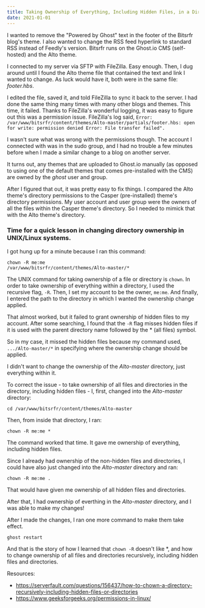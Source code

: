 ```yaml
---
title: Taking Ownership of Everything, Including Hidden Files, in a Directory
date: 2021-01-01
---
```


I wanted to remove the "Powered by Ghost" text in the footer of the Bitsrfr blog's theme. I also wanted to change the RSS feed hyperlink to standard RSS instead of Feedly's version. Bitsrfr runs on the Ghost.io CMS (self-hosted) and the Alto theme.

I connected to my server via SFTP with FileZilla. Easy enough. Then, I dug around until I found the Alto theme file that contained the text and link I wanted to change. As luck would have it, both were in the same file: *footer.hbs*.

I edited the file, saved it, and told FileZilla to sync it back to the server. I had done the same thing many times with many other blogs and themes. This time, it failed. Thanks to FileZilla's wonderful logging, it was easy to figure out this was a permission issue. FileZilla's log said, <code>Error:	/var/www/bitsrfr/content/themes/Alto-master/partials/footer.hbs: open for write: permission denied
Error:	File transfer failed".</code>

I wasn't sure what was wrong with the permissions though. The account I connected with was in the sudo group, and I had no trouble a few minutes before when I made a similar change to a blog on another server.

It turns out, any themes that are uploaded to Ghost.io manually (as opposed to using one of the default themes that comes pre-installed with the CMS) are owned by the *ghost* user and group.

After I figured that out, it was pretty easy to fix things. I compared the Alto theme's directory permissions to the Casper (pre-installed) theme's directory permissions. My user account and user group were the owners of all the files within the Casper theme's directory. So I needed to mimick that with the Alto theme's directory.

### Time for a quick lesson in changing directory ownership in UNIX/Linux systems.

I got hung up for a minute because I ran this command:

<code>chown -R me:me /var/www/bitsrfr/content/themes/Alto-master/*</code>
    
The UNIX command for taking ownership of a file or directory is <code>chown</code>. In order to take ownership of everything within a directory, I used the recursive flag, <code>-R</code>. Then, I set my account to be the owner, <code>me:me</code>. And finally, I entered the path to the directory in which I wanted the ownership change applied.

That almost worked, but it failed to grant ownership of hidden files to my account. After some searching, I found that the <code>-R</code> flag misses hidden files if it is used with the parent directory name followed by the * (all files) symbol.

So in my case, it missed the hidden files because my command used, <code>.../Alto-master/*</code> in specifying where the ownership change should be applied.

I didn't want to change the ownership of the *Alto-master* directory, just everything within it.

To correct the issue - to take ownership of all files and directories in the directory, including hidden files - I, first, changed into the *Alto-master* directory:

<code>cd /var/www/bitsrfr/content/themes/Alto-master</code>

Then, from inside that directory, I ran:

<code>chown -R me:me *</code>

The command worked that time. It gave me ownership of everything, including hidden files.

Since I already had ownership of the non-hidden files and directories, I could have also just changed into the *Alto-master* directory and ran:

<code>chown -R me:me .</code>
    
That would have given me ownership of all hidden files and directories.
    
After that, I had ownership of everthing in the *Alto-master* directory, and I was able to make my changes!

After I made the changes, I ran one more command to make them take effect.

<code>ghost restart</code>
    
And that is the story of how I learned that <code>chown -R</code> doesn't like \*, and how to change ownership of all files and directories recursively, including hidden files and directories.

Resources:
- https://serverfault.com/questions/156437/how-to-chown-a-directory-recursively-including-hidden-files-or-directories
- https://www.geeksforgeeks.org/permissions-in-linux/